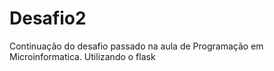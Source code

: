 # Desafio2
Continuação do desafio passado na aula de Programação em Microinformatica.
Utilizando o flask
